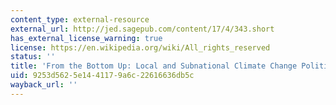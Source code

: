 ```yaml
---
content_type: external-resource
external_url: http://jed.sagepub.com/content/17/4/343.short
has_external_license_warning: true
license: https://en.wikipedia.org/wiki/All_rights_reserved
status: ''
title: 'From the Bottom Up: Local and Subnational Climate Change Politics'
uid: 9253d562-5e14-4117-9a6c-22616636db5c
wayback_url: ''
---
```

